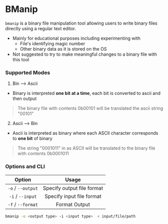 # BManip

`bmanip` is a binary file manipulation tool allowing users to write binary files directly using a regular text editor.
- Mainly for educational purposes including experimenting with
	- File's identifying magic number 
	- Other binary data as it is stored on the OS
- Not suggested to try to make meaningful changes to a binary file with this tool

### Supported Modes 
1. Bin --> Ascii
- Binary is interpreted **one bit at a time**, each bit is converted to ascii and then output

> The binary file with contents 0b00101 will be translated the ascii string "00101"

2. Ascii --> Bin
- Ascii is interpreted as binary where each ASCII character corresponds to **one bit** of binary

> The string "0001011" in as ASCII will be translated to the binary file with contents 0b0001011

### Options and CLI

| Option | Usage | 
| :----: | :---: |
| `-o` / `--output` | Specify output file format | 
| `-i` / `--input` | Specify input file format |
| `-f` / `--format` | Format Output |

```bash
bmanip -o <output type> -i <input type>  < input/file/path
```
